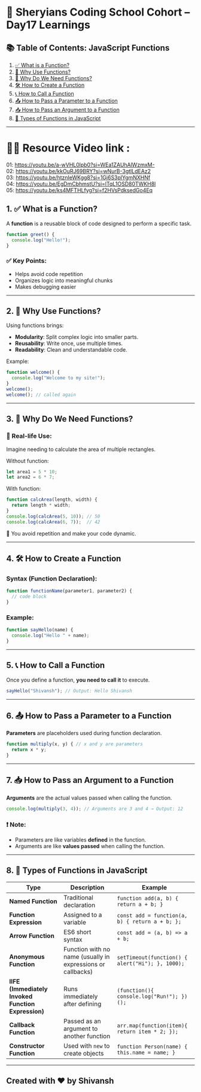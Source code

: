 # 🦁 Sheryians Coding School Cohort – Day17 Learnings



## 📚 Table of Contents: JavaScript Functions

1. [✅ What is a Function?](#1-what-is-a-function)
2. [🤔 Why Use Functions?](#2-why-use-functions)
3. [📌 Why Do We Need Functions?](#3-why-do-we-need-functions)
4. [🛠️ How to Create a Function](#4-how-to-create-a-function)
5. [📞 How to Call a Function](#5-how-to-call-a-function)
6. [📤 How to Pass a Parameter to a Function](#6-how-to-pass-a-parameter-to-a-function)
7. [📥 How to Pass an Argument to a Function](#7-how-to-pass-an-argument-to-a-function)
8. [🔢 Types of Functions in JavaScript](#8-types-of-functions-in-javascript)

---

# 🧑‍💻 Resource Video link : 
01: https://youtu.be/a-wVHL0lpb0?si=WEa1ZAUhAlWzmxM-      
02: https://youtu.be/kkOuRJ69BRY?si=wNurB-3gtlLdEAz2      
03: https://youtu.be/htznIeWKgg8?si=1Gj6S3plYgmNXHNf  
04: https://youtu.be/EgDmCbhmstU?si=lTqL1OSD80TWKH8l     
05: https://youtu.be/ks4MFTHLfyg?si=f2HVsPdksedGo4Eq

## 1. ✅ What is a Function?

A **function** is a reusable block of code designed to perform a specific task.

```js
function greet() {
  console.log("Hello!");
}
```

### ✅ Key Points:

* Helps avoid code repetition
* Organizes logic into meaningful chunks
* Makes debugging easier

---

## 2. 🤔 Why Use Functions?

Using functions brings:

* **Modularity**: Split complex logic into smaller parts.
* **Reusability**: Write once, use multiple times.
* **Readability**: Clean and understandable code.

Example:

```js
function welcome() {
  console.log("Welcome to my site!");
}
welcome();
welcome(); // called again
```

---

## 3. 📌 Why Do We Need Functions?

### 🎯 Real-life Use:

Imagine needing to calculate the area of multiple rectangles.

Without function:

```js
let area1 = 5 * 10;
let area2 = 6 * 7;
```

With function:

```js
function calcArea(length, width) {
  return length * width;
}
console.log(calcArea(5, 10)); // 50
console.log(calcArea(6, 7));  // 42
```

🔁 You avoid repetition and make your code dynamic.

---

## 4. 🛠️ How to Create a Function

### Syntax (Function Declaration):

```js
function functionName(parameter1, parameter2) {
  // code block
}
```

### Example:

```js
function sayHello(name) {
  console.log("Hello " + name);
}
```

---

## 5. 📞 How to Call a Function

Once you define a function, **you need to call it** to execute.

```js
sayHello("Shivansh"); // Output: Hello Shivansh
```

---

## 6. 📤 How to Pass a Parameter to a Function

**Parameters** are placeholders used during function declaration.

```js
function multiply(x, y) { // x and y are parameters
  return x * y;
}
```

---

## 7. 📥 How to Pass an Argument to a Function

**Arguments** are the actual values passed when calling the function.

```js
console.log(multiply(3, 4)); // Arguments are 3 and 4 → Output: 12
```

### ❗ Note:

* Parameters are like variables **defined** in the function.
* Arguments are like **values passed** when calling the function.

---

## 8. 🔢 Types of Functions in JavaScript

| Type                                               | Description                                                 | Example                                          |
| -------------------------------------------------- | ----------------------------------------------------------- | ------------------------------------------------ |
| **Named Function**                                 | Traditional declaration                                     | `function add(a, b) { return a + b; }`           |
| **Function Expression**                            | Assigned to a variable                                      | `const add = function(a, b) { return a + b; };`  |
| **Arrow Function**                                 | ES6 short syntax                                            | `const add = (a, b) => a + b;`                   |
| **Anonymous Function**                             | Function with no name (usually in expressions or callbacks) | `setTimeout(function() { alert("Hi"); }, 1000);` |
| **IIFE (Immediately Invoked Function Expression)** | Runs immediately after defining                             | `(function(){ console.log("Run!"); })();`        |
| **Callback Function**                              | Passed as an argument to another function                   | `arr.map(function(item){ return item * 2; });`   |
| **Constructor Function**                           | Used with `new` to create objects                           | `function Person(name) { this.name = name; }`    |

---


## Created with ❤️ by Shivansh 
